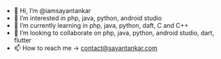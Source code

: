 - 👋 Hi, I’m @iamsayantankar
- 👀 I’m interested in php, java, python, android studio
- 🌱 I’m currently learning in php, java, python, daft, C and C++
- 💞️ I’m looking to collaborate on php, java, python, android studio, dart, flutter
- 📫 How to reach me -> contact@sayantankar.com

<!---
iamsayantankar/iamsayantankar is a ✨ special ✨ repository because its `README.md` (this file) appears on your GitHub profile.
You can click the Preview link to take a look at your changes.
--->
